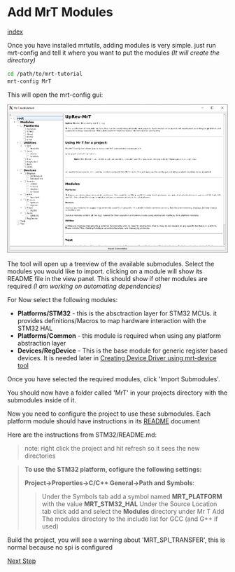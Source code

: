 # Add MrT Modules
[index](../README.md)


Once you have installed mrtutils, adding modules is very simple. just run mrt-config and tell it where you want to put the modules *(It will create the directory)*

```bash
cd /path/to/mrt-tutorial
mrt-config MrT
```
This will open the mrt-config gui:

<img src="mrtconfig.png">

The tool will open up a treeview of the available submodules. Select the modules you would like to import. clicking on a module will show its README file in the view panel. This should show if other modules are required *(I am working on automating dependencies)*

For Now select the following modules:
- **Platforms/STM32** - this is the absctraction layer for STM32 MCUs. it provides definitions/Macros to map hardware interaction with the STM32 HAL
- **Platforms/Common** - this module is required when using any platform abstraction layer
- **Devices/RegDevice** - This is the base module for generic register based devices. It is needed later in [Creating Device Driver using mrt-device tool](#mrt-device)

Once you have selected the required modules, click 'Import Submodules'.

You should now have a folder called 'MrT' in your projects directory with the submodules inside of it. 



Now you need to configure the project to use these submodules. Each platform module should have instructions in its [README](MrT/Platforms/STM32/README.md) document

Here are the instructions from STM32/README.md:

> note: right click the project and hit refresh so it sees the new directories

>**To use the STM32 platform, cofigure the following settings:**
>
>**Project->Properties->C/C++ General->Path and Symbols**:
>>Under the Symbols tab add a symbol named **MRT_PLATFORM** with the value **MRT_STM32_HAL**
>Under the Source Location tab click add and select the **Modules** directory under Mr T
> Add The modules directory to the include list for GCC (and G++ if used)
>
>


Build the project, you will see a warning about 'MRT_SPI_TRANSFER', this is normal because no spi is configured 

[Next Step](toggle-led.md)